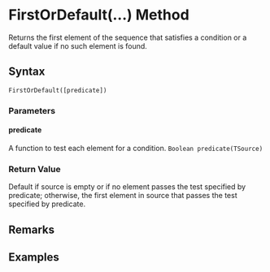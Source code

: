 # FirstOrDefault(...) Method
Returns the first element of the sequence that satisfies a condition or a default value if no such element is found.

## Syntax
```
FirstOrDefault([predicate])
```

### Parameters

#### predicate
A function to test each element for a condition. ```Boolean predicate(TSource)```


### Return Value
Default if source is empty or if no element passes the test specified by predicate; otherwise, the first element in source that passes the test specified by predicate.


## Remarks



## Examples



